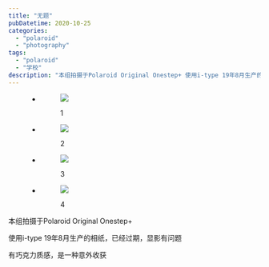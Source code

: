 ```yaml
---
title: "无题"
pubDatetime: 2020-10-25
categories:
  - "polaroid"
  - "photography"
tags:
  - "polaroid"
  - "学校"
description: "本组拍摄于Polaroid Original Onestep+ 使用i-type 19年8月生产的相纸，已经过期，显影有问题 有巧克力质感，是一种意外收获"
---
```


<figure>

- <figure>
    
    [![](/assets/images/IMG_7018-843x1024.jpg)](https://mxte.cc/?attachment_id=33)
    
    <figcaption>
    
    1
    
    </figcaption>
    
    </figure>

- <figure>
    
    [![](/assets/images/IMG_7015-842x1024.jpg)](https://mxte.cc/?attachment_id=29)
    
    <figcaption>
    
    2
    
    </figcaption>
    
    </figure>

- <figure>
    
    [![](/assets/images/IMG_7016-843x1024.jpg)](https://mxte.cc/?attachment_id=30)
    
    <figcaption>
    
    3
    
    </figcaption>
    
    </figure>

- <figure>
    
    [![](/assets/images/IMG_7017-842x1024.jpg)](https://mxte.cc/?attachment_id=31)
    
    <figcaption>
    
    4
    
    </figcaption>
    
    </figure>

</figure>

本组拍摄于Polaroid Original Onestep+

使用i-type 19年8月生产的相纸，已经过期，显影有问题

有巧克力质感，是一种意外收获
